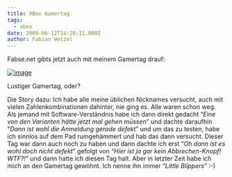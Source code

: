 ```yaml
---
title: XBox Gamertag
tags:
  - xbox
date: 2009-06-12T14:20:11.000Z
author: Fabian Wetzel
---
```


Fabse.net gibts jetzt auch mit meinem Gamertag drauf:

[![image](image22.png "image")](http://fabse.net) 

Lustiger Gamertag, oder?

Die Story dazu: Ich habe alle meine üblichen Nicknames versucht, auch mit vielen Zahlenkombinationen dahinter, nie ging es. Alle waren schon weg. Als jemand mit Software-Verständnis habe ich dann direkt gedacht “_Eine von den Varianten hätte jetzt mal gehen müssen_” und dachte daraufhin “_Dann ist wohl die Anmeldung gerade defekt_” und um das zu testen, habe ich sinnlos auf dem Pad rumgehämmert und hab das dann versucht. Dieser Tag war dann auch noch zu haben und dann dachte ich erst “_Oh dann ist es wohl doch nicht defekt_” gefolgt von “_Hier ist ja gar kein Abbrechen-Knopf! WTF?!_” und dann hatte ich diesen Tag halt. Aber in letzter Zeit habe ich mich an den Gamertag gewöhnt. Ich nenne ihn immer “_Little Blippers_” :-)


